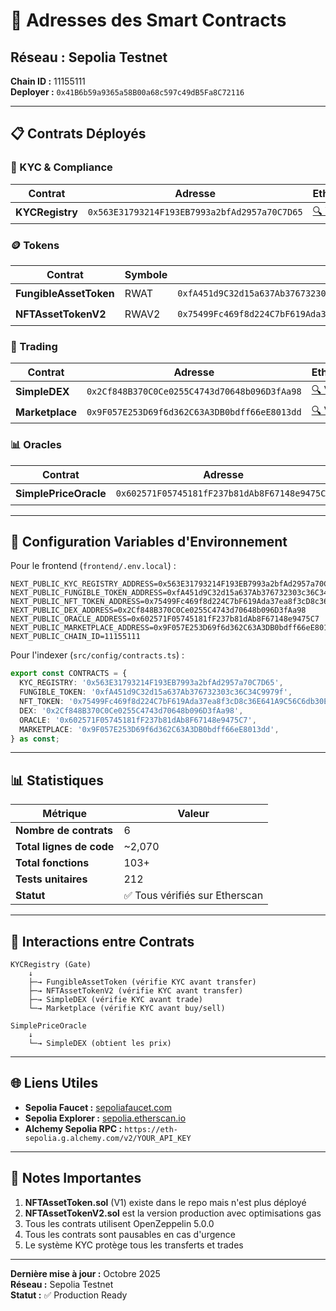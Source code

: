 # 🔗 Adresses des Smart Contracts

## Réseau : Sepolia Testnet
**Chain ID :** 11155111  
**Deployer :** `0x41B6b59a9365a58B00a68c597c49dB5Fa8C72116`

---

## 📋 Contrats Déployés

### 🔐 KYC & Compliance
| Contrat | Adresse | Etherscan |
|---------|---------|-----------|
| **KYCRegistry** | `0x563E31793214F193EB7993a2bfAd2957a70C7D65` | [🔍 Voir](https://sepolia.etherscan.io/address/0x563E31793214F193EB7993a2bfAd2957a70C7D65) |

### 🪙 Tokens
| Contrat | Symbole | Adresse | Etherscan |
|---------|---------|---------|-----------|
| **FungibleAssetToken** | RWAT | `0xfA451d9C32d15a637Ab376732303c36C34C9979f` | [🔍 Voir](https://sepolia.etherscan.io/address/0xfA451d9C32d15a637Ab376732303c36C34C9979f) |
| **NFTAssetTokenV2** | RWAV2 | `0x75499Fc469f8d224C7bF619Ada37ea8f3cD8c36E641A9C56C6db30E052E90DB9358b6D2C946` | [🔍 Voir](https://sepolia.etherscan.io/address/0x75499Fc469f8d224C7bF619Ada37ea8f3cD8c36E641A9C56C6db30E052E90DB9358b6D2C946) |

### 💱 Trading
| Contrat | Adresse | Etherscan |
|---------|---------|-----------|
| **SimpleDEX** | `0x2Cf848B370C0Ce0255C4743d70648b096D3fAa98` | [🔍 Voir](https://sepolia.etherscan.io/address/0x2Cf848B370C0Ce0255C4743d70648b096D3fAa98) |
| **Marketplace** | `0x9F057E253D69f6d362C63A3DB0bdff66eE8013dd` | [🔍 Voir](https://sepolia.etherscan.io/address/0x9F057E253D69f6d362C63A3DB0bdff66eE8013dd) |

### 📊 Oracles
| Contrat | Adresse | Etherscan |
|---------|---------|-----------|
| **SimplePriceOracle** | `0x602571F05745181fF237b81dAb8F67148e9475C7` | [🔍 Voir](https://sepolia.etherscan.io/address/0x602571F05745181fF237b81dAb8F67148e9475C7) |

---

## 🔧 Configuration Variables d'Environnement

Pour le frontend (`frontend/.env.local`) :
```env
NEXT_PUBLIC_KYC_REGISTRY_ADDRESS=0x563E31793214F193EB7993a2bfAd2957a70C7D65
NEXT_PUBLIC_FUNGIBLE_TOKEN_ADDRESS=0xfA451d9C32d15a637Ab376732303c36C34C9979f
NEXT_PUBLIC_NFT_TOKEN_ADDRESS=0x75499Fc469f8d224C7bF619Ada37ea8f3cD8c36E641A9C56C6db30E052E90DB9358b6D2C946
NEXT_PUBLIC_DEX_ADDRESS=0x2Cf848B370C0Ce0255C4743d70648b096D3fAa98
NEXT_PUBLIC_ORACLE_ADDRESS=0x602571F05745181fF237b81dAb8F67148e9475C7
NEXT_PUBLIC_MARKETPLACE_ADDRESS=0x9F057E253D69f6d362C63A3DB0bdff66eE8013dd
NEXT_PUBLIC_CHAIN_ID=11155111
```

Pour l'indexer (`src/config/contracts.ts`) :
```typescript
export const CONTRACTS = {
  KYC_REGISTRY: '0x563E31793214F193EB7993a2bfAd2957a70C7D65',
  FUNGIBLE_TOKEN: '0xfA451d9C32d15a637Ab376732303c36C34C9979f',
  NFT_TOKEN: '0x75499Fc469f8d224C7bF619Ada37ea8f3cD8c36E641A9C56C6db30E052E90DB9358b6D2C946',
  DEX: '0x2Cf848B370C0Ce0255C4743d70648b096D3fAa98',
  ORACLE: '0x602571F05745181fF237b81dAb8F67148e9475C7',
  MARKETPLACE: '0x9F057E253D69f6d362C63A3DB0bdff66eE8013dd',
} as const;
```

---

## 📊 Statistiques

| Métrique | Valeur |
|----------|--------|
| **Nombre de contrats** | 6 |
| **Total lignes de code** | ~2,070 |
| **Total fonctions** | 103+ |
| **Tests unitaires** | 212 |
| **Statut** | ✅ Tous vérifiés sur Etherscan |

---

## 🔄 Interactions entre Contrats

```
KYCRegistry (Gate)
    ↓
    ├─→ FungibleAssetToken (vérifie KYC avant transfer)
    ├─→ NFTAssetTokenV2 (vérifie KYC avant transfer)
    ├─→ SimpleDEX (vérifie KYC avant trade)
    └─→ Marketplace (vérifie KYC avant buy/sell)

SimplePriceOracle
    ↓
    └─→ SimpleDEX (obtient les prix)
```

---

## 🌐 Liens Utiles

- **Sepolia Faucet :** [sepoliafaucet.com](https://sepoliafaucet.com/)
- **Sepolia Explorer :** [sepolia.etherscan.io](https://sepolia.etherscan.io/)
- **Alchemy Sepolia RPC :** `https://eth-sepolia.g.alchemy.com/v2/YOUR_API_KEY`

---

## 📝 Notes Importantes

1. **NFTAssetToken.sol** (V1) existe dans le repo mais n'est plus déployé
2. **NFTAssetTokenV2.sol** est la version production avec optimisations gas
3. Tous les contrats utilisent OpenZeppelin 5.0.0
4. Tous les contrats sont pausables en cas d'urgence
5. Le système KYC protège tous les transferts et trades

---

**Dernière mise à jour :** Octobre 2025  
**Réseau :** Sepolia Testnet  
**Statut :** ✅ Production Ready
